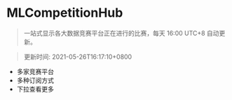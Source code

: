 # MLCompetitionHub

> 一站式显示各大数据竞赛平台正在进行的比赛，每天 16:00 UTC+8 自动更新。
  
> 更新时间: 2021-05-26T16:17:10+0800 

* 多家竞赛平台
* 多种订阅方式
* 下拉查看更多
